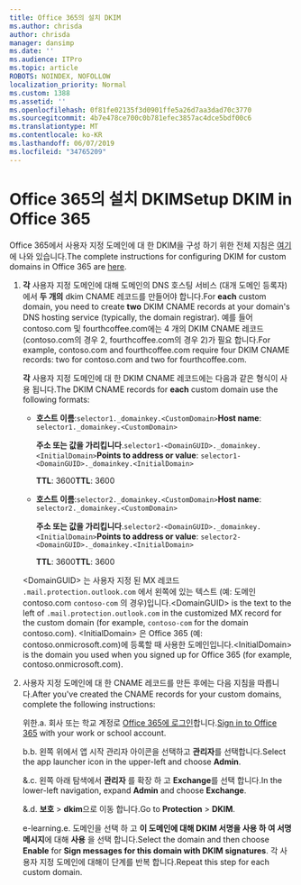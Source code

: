 ```yaml
---
title: Office 365의 설치 DKIM
ms.author: chrisda
author: chrisda
manager: dansimp
ms.date: ''
ms.audience: ITPro
ms.topic: article
ROBOTS: NOINDEX, NOFOLLOW
localization_priority: Normal
ms.custom: 1388
ms.assetid: ''
ms.openlocfilehash: 0f81fe02135f3d0901ffe5a26d7aa3dad70c3770
ms.sourcegitcommit: 4b7e478ce700c0b781efec3857ac4dce5bdf00c6
ms.translationtype: MT
ms.contentlocale: ko-KR
ms.lasthandoff: 06/07/2019
ms.locfileid: "34765209"
---
```

# <a name="setup-dkim-in-office-365"></a><span data-ttu-id="7952f-102">Office 365의 설치 DKIM</span><span class="sxs-lookup"><span data-stu-id="7952f-102">Setup DKIM in Office 365</span></span>

<span data-ttu-id="7952f-103">Office 365에서 사용자 지정 도메인에 대 한 DKIM을 구성 하기 위한 전체 지침은 [여기](https://docs.microsoft.com/office365/SecurityCompliance/use-dkim-to-validate-outbound-email#what-you-need-to-do-to-manually-set-up-dkim-in-office-365)에 나와 있습니다.</span><span class="sxs-lookup"><span data-stu-id="7952f-103">The complete instructions for configuring DKIM for custom domains in Office 365 are [here](https://docs.microsoft.com/office365/SecurityCompliance/use-dkim-to-validate-outbound-email#what-you-need-to-do-to-manually-set-up-dkim-in-office-365).</span></span>

1. <span data-ttu-id="7952f-104">**각** 사용자 지정 도메인에 대해 도메인의 DNS 호스팅 서비스 (대개 도메인 등록자)에서 **두 개의** dkim CNAME 레코드를 만들어야 합니다.</span><span class="sxs-lookup"><span data-stu-id="7952f-104">For **each** custom domain, you need to create **two** DKIM CNAME records at your domain's DNS hosting service (typically, the domain registrar).</span></span> <span data-ttu-id="7952f-105">예를 들어 contoso.com 및 fourthcoffee.com에는 4 개의 DKIM CNAME 레코드 (contoso.com의 경우 2, fourthcoffee.com의 경우 2)가 필요 합니다.</span><span class="sxs-lookup"><span data-stu-id="7952f-105">For example, contoso.com and fourthcoffee.com require four DKIM CNAME records: two for contoso.com and two for fourthcoffee.com.</span></span>

   <span data-ttu-id="7952f-106">**각** 사용자 지정 도메인에 대 한 DKIM CNAME 레코드에는 다음과 같은 형식이 사용 됩니다.</span><span class="sxs-lookup"><span data-stu-id="7952f-106">The DKIM CNAME records for **each** custom domain use the following formats:</span></span>

   - <span data-ttu-id="7952f-107">**호스트 이름**:`selector1._domainkey.<CustomDomain>`</span><span class="sxs-lookup"><span data-stu-id="7952f-107">**Host name**: `selector1._domainkey.<CustomDomain>`</span></span>

     <span data-ttu-id="7952f-108">**주소 또는 값을 가리킵니다**.`selector1-<DomainGUID>._domainkey.<InitialDomain>`</span><span class="sxs-lookup"><span data-stu-id="7952f-108">**Points to address or value**: `selector1-<DomainGUID>._domainkey.<InitialDomain>`</span></span>

     <span data-ttu-id="7952f-109">**TTL**: 3600</span><span class="sxs-lookup"><span data-stu-id="7952f-109">**TTL**: 3600</span></span>

   - <span data-ttu-id="7952f-110">**호스트 이름**:`selector2._domainkey.<CustomDomain>`</span><span class="sxs-lookup"><span data-stu-id="7952f-110">**Host name**: `selector2._domainkey.<CustomDomain>`</span></span>

     <span data-ttu-id="7952f-111">**주소 또는 값을 가리킵니다**.`selector2-<DomainGUID>._domainkey.<InitialDomain>`</span><span class="sxs-lookup"><span data-stu-id="7952f-111">**Points to address or value**: `selector2-<DomainGUID>._domainkey.<InitialDomain>`</span></span>

     <span data-ttu-id="7952f-112">**TTL**: 3600</span><span class="sxs-lookup"><span data-stu-id="7952f-112">**TTL**: 3600</span></span>

   <span data-ttu-id="7952f-113">\<DomainGUID\> 는 사용자 지정 된 MX 레코드 `.mail.protection.outlook.com` 에서 왼쪽에 있는 텍스트 (예: 도메인 contoso.com `contoso-com` 의 경우)입니다.</span><span class="sxs-lookup"><span data-stu-id="7952f-113">\<DomainGUID\> is the text to the left of `.mail.protection.outlook.com` in the customized MX record for the custom domain (for example, `contoso-com` for the domain contoso.com).</span></span> <span data-ttu-id="7952f-114">\<InitialDomain\> 은 Office 365 (예: contoso.onmicrosoft.com)에 등록할 때 사용한 도메인입니다.</span><span class="sxs-lookup"><span data-stu-id="7952f-114">\<InitialDomain\> is the domain you used when you signed up for Office 365 (for example, contoso.onmicrosoft.com).</span></span>

2. <span data-ttu-id="7952f-115">사용자 지정 도메인에 대 한 CNAME 레코드를 만든 후에는 다음 지침을 따릅니다.</span><span class="sxs-lookup"><span data-stu-id="7952f-115">After you've created the CNAME records for your custom domains, complete the following instructions:</span></span>

   <span data-ttu-id="7952f-116">위한.</span><span class="sxs-lookup"><span data-stu-id="7952f-116">a.</span></span> <span data-ttu-id="7952f-117">회사 또는 학교 계정로 [Office 365에 로그인](https://support.office.microsoft.com/article/e9eb7d51-5430-4929-91ab-6157c5a050b4)합니다.</span><span class="sxs-lookup"><span data-stu-id="7952f-117">[Sign in to Office 365](https://support.office.microsoft.com/article/e9eb7d51-5430-4929-91ab-6157c5a050b4) with your work or school account.</span></span>

   <span data-ttu-id="7952f-118">b.</span><span class="sxs-lookup"><span data-stu-id="7952f-118">b.</span></span> <span data-ttu-id="7952f-119">왼쪽 위에서 앱 시작 관리자 아이콘을 선택하고 **관리자**를 선택합니다.</span><span class="sxs-lookup"><span data-stu-id="7952f-119">Select the app launcher icon in the upper-left and choose **Admin**.</span></span>

   <span data-ttu-id="7952f-120">&.</span><span class="sxs-lookup"><span data-stu-id="7952f-120">c.</span></span> <span data-ttu-id="7952f-121">왼쪽 아래 탐색에서 **관리자** 를 확장 하 고 **Exchange**를 선택 합니다.</span><span class="sxs-lookup"><span data-stu-id="7952f-121">In the lower-left navigation, expand **Admin** and choose **Exchange**.</span></span>

   <span data-ttu-id="7952f-122">&.</span><span class="sxs-lookup"><span data-stu-id="7952f-122">d.</span></span> <span data-ttu-id="7952f-123">**보호** > **dkim**으로 이동 합니다.</span><span class="sxs-lookup"><span data-stu-id="7952f-123">Go to **Protection** > **DKIM**.</span></span>

   <span data-ttu-id="7952f-124">e-learning.</span><span class="sxs-lookup"><span data-stu-id="7952f-124">e.</span></span> <span data-ttu-id="7952f-125">도메인을 선택 하 고 **이 도메인에 대해 DKIM 서명을 사용 하 여 서명 메시지**에 대해 **사용** 을 선택 합니다.</span><span class="sxs-lookup"><span data-stu-id="7952f-125">Select the domain and then choose **Enable** for **Sign messages for this domain with DKIM signatures**.</span></span> <span data-ttu-id="7952f-126">각 사용자 지정 도메인에 대해이 단계를 반복 합니다.</span><span class="sxs-lookup"><span data-stu-id="7952f-126">Repeat this step for each custom domain.</span></span>
